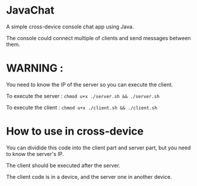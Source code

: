 # JavaChat
A simple cross-device console chat app using Java.

The console could connect multiple of clients and send messages between them.
# WARNING : 
You need to know the IP of the server so you can execute the client.

To execute the server : ```chmod u+x ./server.sh && ./server.sh```

To execute the client : ```chmod u+x ./client.sh && ./client.sh```
# How to use in cross-device
You can dividide this code into the client part and server part, but you need to know the server's IP.

The client should be executed after the server.

The client code is in a device, and the server one in another device.

